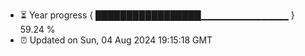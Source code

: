 - ⏳ Year progress { █████████████████▁▁▁▁▁▁▁▁▁▁▁▁▁ } 59.24 %
- ⏰ Updated on Sun, 04 Aug 2024 19:15:18 GMT

